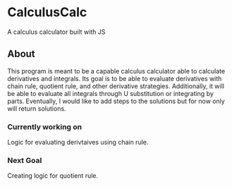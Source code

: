 # CalculusCalc
A calculus calculator built with JS
## About
This program is meant to be a capable calculus calculator able to calculate derivatives and integrals. Its goal is to be able to evaluate derivatives with chain rule, quotient rule, and other derivative strategies. Additionally, it will be able to evaluate all integrals through U substitution or integrating by parts. Eventually, I would like to add steps to the solutions but for now only will return solutions.
### Currently working on
Logic for evaluating derivtaives using chain rule.
### Next Goal
Creating logic for quotient rule.

